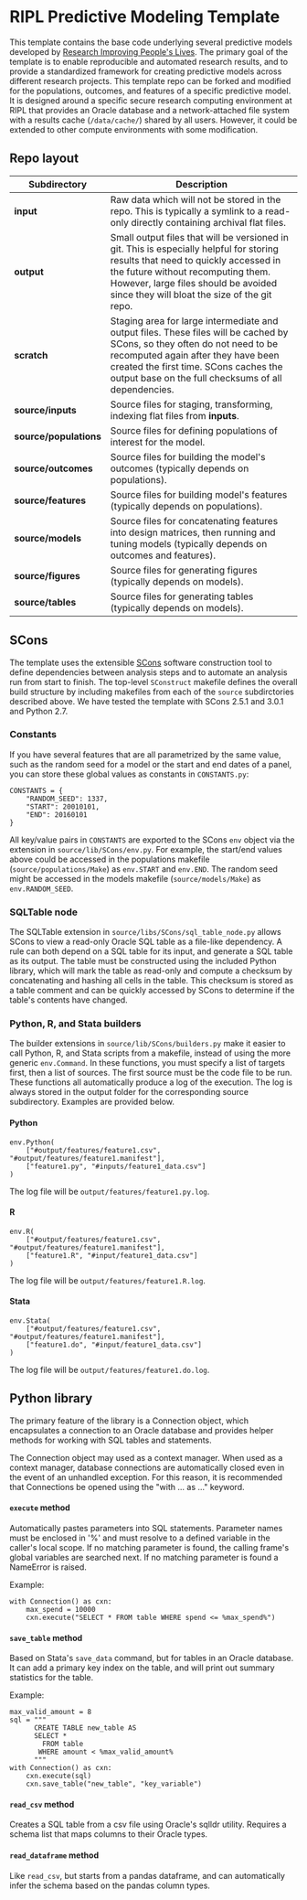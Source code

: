 # RIPL Predictive Modeling Template

This template contains the base code underlying several predictive models
developed by [Research Improving People's Lives](https://ripl.org).  The
primary goal of the template is to enable reproducible and automated research
results, and to provide a standardized framework for creating predictive models
across different research projects. This template repo can be forked and
modified for the populations, outcomes, and features of a specific predictive
model. It is designed around a specific secure research computing environment
at RIPL that provides an Oracle database and a network-attached file system
with a results cache (`/data/cache/`) shared by all users. However, it could be
extended to other compute environments with some modification.

## Repo layout

| Subdirectory | Description |
| --- | --- |
| **input** | Raw data which will not be stored in the repo. This is typically a symlink to a read-only directly containing archival flat files. |
| **output** | Small output files that will be versioned in git. This is especially helpful for storing results that need to quickly accessed in the future without recomputing them. However, large files should be avoided since they will bloat the size of the git repo. |
| **scratch** | Staging area for large intermediate and output files. These files will be cached by SCons, so they often do not need to be recomputed again after they have been created the first time. SCons caches the output base on the full checksums of all dependencies. |
| **source/inputs** | Source files for staging, transforming, indexing flat files from **inputs**. |
| **source/populations** | Source files for defining populations of interest for the model. |
| **source/outcomes** | Source files for building the model's outcomes (typically depends on populations). |
| **source/features** | Source files for building model's features (typically depends on populations). |
| **source/models** | Source files for concatenating features into design matrices, then running and tuning models (typically depends on outcomes and features). |
| **source/figures** | Source files for generating figures (typically depends on models). |
| **source/tables** | Source files for generating tables (typically depends on models). |

## SCons

The template uses the extensible [SCons](http://scons.org) software
construction tool to define dependencies between analysis steps and to automate
an analysis run from start to finish. The top-level `SConstruct` makefile
defines the overall build structure by including makefiles from each of the
`source` subdirctories described above. We have tested the template with SCons
2.5.1 and 3.0.1 and Python 2.7.

### Constants

If you have several features that are all parametrized by the same value, such
as the random seed for a model or the start and end dates of a panel, you can
store these global values as constants in `CONSTANTS.py`:

    CONSTANTS = {
        "RANDOM_SEED": 1337,
        "START": 20010101,
        "END": 20160101
    }

All key/value pairs in `CONSTANTS` are exported to the SCons `env` object via
the extension in `source/lib/SCons/env.py`. For example, the start/end values
above could be accessed in the populations makefile (`source/populations/Make`)
as `env.START` and `env.END`.  The random seed might be accessed in the models
makefile (`source/models/Make`) as `env.RANDOM_SEED`.

### SQLTable node

The SQLTable extension in `source/libs/SCons/sql_table_node.py` allows SCons to
view a read-only Oracle SQL table as a file-like dependency. A rule can both
depend on a SQL table for its input, and generate a SQL table as its output.
The table must be constructed using the included Python library, which will
mark the table as read-only and compute a checksum by concatenating and hashing
all cells in the table. This checksum is stored as a table comment and can be
quickly accessed by SCons to determine if the table's contents have changed.

### Python, R, and Stata builders

The builder extensions in `source/lib/SCons/builders.py` make it easier to call
Python, R, and Stata scripts from a makefile, instead of using the more generic
`env.Command`.  In these functions, you must specify a list of targets first,
then a list of sources. The first source must be the code file to be run.
These functions all automatically produce a log of the execution. The log is
always stored in the output folder for the corresponding source subdirectory.
Examples are provided below.

#### Python

    env.Python(
        ["#output/features/feature1.csv", "#output/features/feature1.manifest"],
        ["feature1.py", "#inputs/feature1_data.csv"]
    )

The log file will be `output/features/feature1.py.log`.

#### R

    env.R(
        ["#output/features/feature1.csv", "#output/features/feature1.manifest"],
        ["feature1.R", "#input/feature1_data.csv"]
    )

The log file will be `output/features/feature1.R.log`.

#### Stata

    env.Stata(
        ["#output/features/feature1.csv", "#output/features/feature1.manifest"],
        ["feature1.do", "#input/feature1_data.csv"]
    )

The log file will be `output/features/feature1.do.log`.

## Python library

The primary feature of the library is a Connection object, which encapsulates a
connection to an Oracle database and provides helper methods for working with
SQL tables and statements.

The Connection object may used as a context manager. When used as a context
manager, database connections are automatically closed even in the event of an
unhandled exception. For this reason, it is recommended that Connections be
opened using the "with ... as ..." keyword.

#### `execute` method

Automatically pastes parameters into SQL statements.  Parameter names must be
enclosed in '%' and must resolve to a defined variable in the caller's local
scope.  If no matching parameter is found, the calling frame's global variables
are searched next. If no matching parameter is found a NameError is raised.

Example:

    with Connection() as cxn:
        max_spend = 10000
        cxn.execute("SELECT * FROM table WHERE spend <= %max_spend%")

#### `save_table` method

Based on Stata's `save_data` command, but for tables in an Oracle database.  It
can add a primary key index on the table, and will print out summary statistics
for the table.

Example:

    max_valid_amount = 8
    sql = """
          CREATE TABLE new_table AS
          SELECT *  
            FROM table
           WHERE amount < %max_valid_amount%
          """
    with Connection() as cxn:
        cxn.execute(sql)
        cxn.save_table("new_table", "key_variable")

#### `read_csv` method

Creates a SQL table from a csv file using Oracle's sqlldr utility. Requires a
schema list that maps columns to their Oracle types.

#### `read_dataframe` method

Like `read_csv`, but starts from a pandas dataframe, and can automatically
infer the schema based on the pandas column types.

